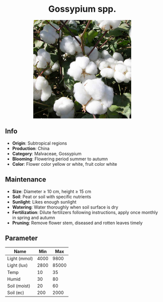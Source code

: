<h1 align='center'>Gossypium spp.</h1>
<p align="center">
    <img 
        align='center'
        width='320'
        src="../images/gossypium spp.png" 
        alt='Gossypium spp.' />
</p>

## Info

 - **Origin**: Subtropical regions
 - **Production**: China
 - **Category**: Malvaceae, Gossypium
 - **Blooming**: Flowering period summer to autumn
 - **Color**: Flower color yellow or white, fruit color white

## Maintenance

 - **Size**: Diameter ≥ 10 cm, height ≥ 15 cm
 - **Soil**: Peat or soil with specific nutrients
 - **Sunlight**: Likes enough sunlight
 - **Watering**: Water thoroughly when soil surface is dry
 - **Fertilization**: Dilute fertilizers following instructions, apply once monthly in spring and autumn
 - **Pruning**: Remove flower stem, diseased and rotten leaves timely

## Parameter

| Name         | Min  | Max   |
|--------------|------|-------|
| Light (mmol) | 4000 | 9800  |
| Light (lux)  | 2800 | 85000 |
| Temp         | 10    | 35    |
| Humid        | 30   | 80    |
| Soil (moist) | 20   | 60    |
| Soil (ec)    | 200  | 2000  |